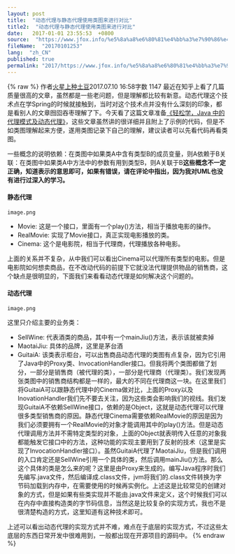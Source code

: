 ```yaml
---
layout: post
title:  "动态代理与静态代理使用类图来进行对比"
title2:  "动态代理与静态代理使用类图来进行对比"
date:   2017-01-01 23:55:53  +0800
source:  "https://www.jfox.info/%e5%8a%a8%e6%80%81%e4%bb%a3%e7%90%86%e4%b8%8e%e9%9d%99%e6%80%81%e4%bb%a3%e7%90%86%e4%bd%bf%e7%94%a8%e7%b1%bb%e5%9b%be%e6%9d%a5%e8%bf%9b%e8%a1%8c%e5%af%b9%e6%af%94.html"
fileName:  "20170101253"
lang:  "zh_CN"
published: true
permalink: "2017/https://www.jfox.info/%e5%8a%a8%e6%80%81%e4%bb%a3%e7%90%86%e4%b8%8e%e9%9d%99%e6%80%81%e4%bb%a3%e7%90%86%e4%bd%bf%e7%94%a8%e7%b1%bb%e5%9b%be%e6%9d%a5%e8%bf%9b%e8%a1%8c%e5%af%b9%e6%af%94.html"
---
```

{% raw %}
作者[火星上种土豆](/u/7cfc26b3e90f)2017.07.10 16:58字数 1147
最近在知乎上看了几篇质量很高的文章，虽然都是一些老问题，但是理解都比较有新意。动态代理这个技术点在学Spring的时候就接触到，当时对这个技术点并没有什么深刻的印象，都是看别人的文章囫囵吞枣理解了下。今天看了这篇文章准备[《轻松学，Java 中的代理模式及动态代理》](https://www.jfox.info/go.php?url=http://blog.csdn.net/briblue/article/details/73928350)，这些文章虽然讲的很详细并且附上了示例的代码，但是不如类图理解起来方便，遂用类图记录下自己的理解，建议读者可以先看代码再看类图。

一些概念的说明依赖：在类图中如果类A中含有类型B的成员变量，则A依赖于B关联：在类图中如果类A中方法中的参数有用到类型B，则A关联于B**这些概念不一定正确，知道表示的意思即可，如果有错误，请在评论中指出，因为我对UML也没有进行过深入的学习。**

#### 静态代理
 
  
  
    image.png 
   
  
 
- Movie: 这是一个接口，里面有一个play()方法，相当于播放电影的操作。
- RealMovie: 实现了Movie接口，真正实现电影播放的类。
- Cinema: 这个是电影院，相当于代理商，代理播放各种电影。

上面的关系并不复杂，从中我们可以看出Cinema可以代理所有类型的电影。但是电影院如何想卖商品，在不改动代码的前提下它就没法代理提供物品的销售商，这个缺点是很明显的，下面我们来看看动态代理是如何解决这个问题的。

#### 动态代理
 
  
  
    image.png 
   
  
 
这里只介绍主要的业务类：

- SellWine: 代表酒类的商品，其中有一个mainJiu()方法，表示该就被卖掉
- MaotaiJiu: 具体的品牌，这里是茅台酒
- GuitaiA: 该类表示柜台，可以出售商品动态代理的类图有点复杂，因为它引用了Java中的Proxy类、InvocationHandler接口。但我将两个类图都做了划分，一部分是销售商（被代理的类），一部分是代理商（代理类）。我们发现两张类图中的销售商结构都是一样的，最大的不同在代理商这一块。在这里我们将GuitaiA可以跟静态代理中的Cinema做对比，上面的Proxy以及InovationHandler我们先不要去关注，因为这些类会影响我们的视线。我们发现GuitaiA不依赖SellWine接口，依赖的是Object，这就是动态代理可以代理很多类型销售商的原因。静态代理Cinema需要依赖RealMovie的原因是因为我们必须要拥有一个RealMovie的对象才能调用其中的play()方法。但是动态代理调用方法并不需特定类型的对象，上面的Object就表明传入任意的对象我都能触发它接口中的方法，这种功能的实现主要用到了反射的技术（这里是实现了InvocationHandler接口）。虽然GuitaiA代理了MaotaiJiu，但是我们调用的入口肯定还是SellWine引用一个具体的类，然后调用mainJiu()方法。那么这个具体的类是怎么来的呢？这里是由Proxy来生成的。编写Java程序时我们先编写.java文件，然后编译成.class文件，jvm将我们的.class文件转换为字节码加载到内存中，在需要使用的时候再实例化。上述这是比较常见的创建对象的方式，但是如果有些类实现并不能由.java文件来定义，这个时候我们可以在内存中直接构造类的字节码信息，当然这是比较复杂的实现方式，我也不是很清楚构造的方式，这里知道有这种技术即可。

上述可以看出动态代理的实现方式并不难，难点在于底层的实现方式，不过这些太底层的东西日常开发中很难用到，一般都出现在开源项目的源码中。
{% endraw %}